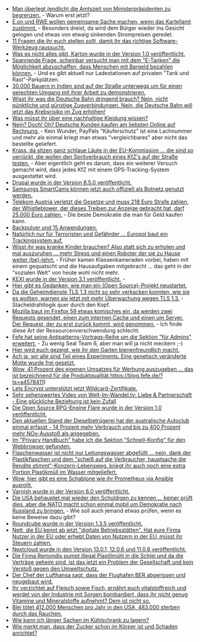 * [Man überlegt (endlich) die Amtszeit von Ministerpräsidenten zu begrenzen.](https://blog.fefe.de/?ts=a458f863) - Warum erst jetzt?
* [E.on und RWE wollen gemeinsame Sache machen, wenn das Kartellamt zustimmt.](https://blog.fefe.de/?ts=a458f8d8) - Besonders dreist, da wird dem Bürger wieder ins Gesicht gelogen und etwas von etwaig sinkenden Strompreisen geredet.
* [11 Fragen die ihr euch stellen sollt, damit ihr das richtige Software-Werkzeug raussucht.](https://opensource.com/article/18/3/pick-right-technology)
* [Was es nicht alles gibt, Karton wurde in der Version 1.0 veröffentlicht.](https://www.phoronix.com/scan.php?page=news_item&px=Karton-1.0-Released)
* [Spannende Frage, scheinbar versucht man mit dem "E-Tanken" die Möglichkeit abzuschaffen, dass Menschen mit Bargeld bezahlen können.](https://www.heise.de/forum/heise-online/News-Kommentare/E-Mobilitaet-Rund-zehntausend-Ladepunkte-in-Deutschland-offiziell-verfuegbar/Anonymes-E-Tanken-moeglich/posting-32020843/show/) - Und es gibt aktuell nur Ladestationen auf privaten "Tank und Rast"-Parkplätzen.
* [30.000 Bauern in Indien sind auf der Straße unterwegs um für einen gerechten Umgang mit ihrer Arbeit zu demonstrieren.](https://netzfrauen.org/2018/03/12/farmersmarch/)
* [Wisst ihr was die Deutsche Bahn dringend brauch? Nein, nicht pünktliche und günstige Zugverbindungen. Nein, die Deutsche Bahn will jetzt das Krebsrisiko im Zug erhöhen!](https://www.golem.de/news/eigenes-netz-deutsche-bahn-will-eigene-mobilfunkmasten-aufstellen-1803-133289.html)
* [Was müsst ihr über eine nachhaltige Kleidung wissen?](https://www.careelite.de/nachhaltige-mode-fair-trade-kleidung/)
* [Nein? Doch! Oh? Deutsche Kunden kaufen am liebsten Online auf Rechnung.](https://www.heise.de/newsticker/meldung/Verbraucher-kaufen-im-Internet-am-liebsten-auf-Rechnung-3991638.html) - Kein Wunder, PayPals "Käuferschutz" ist eine Lachnummer und mehr als einmal kriegt man etwas "vergleichbares" aber nicht das bestellte geliefert.
* [Krass, da sitzen ganz schlaue Läute in der EU-Kommission ... die sind so verrückt, die wollen den Spritverbrauch eines KfZ's auf der Straße testen.](https://www.heise.de/newsticker/meldung/Kfz-Abgastests-EU-Kommission-will-Spritverbrauch-auf-der-Strasse-messen-3991560.html) - Aber eigentlich geht es darum, dass ein weiterer Versuch gemacht wird, dass jedes KfZ mit einem GPS-Tracking-System ausgestattet wird.
* [Drupal wurde in der Version 8.5.0 veröffentlicht.](https://www.heise.de/newsticker/meldung/Drupal-8-5-0-Besseres-Mediensystem-Workflows-und-PHP-7-2-Unterstuetzung-3991476.html)
* [Samsungs SmartCams können jetzt auch offiziell als Botnetz genutzt werden.](https://www.heise.de/security/meldung/SmartCam-Kritische-Sicherheitsluecken-in-Cloud-Anbindung-von-Samsung-IP-Kameras-3990242.html)
* [Telekom Austria verletzt die Gesetze und muss 218 Euro Strafe zahlen, der Whistleblower, der dieses Treiben zur Anzeige gebracht hat, darf 25.000 Euro zahlen.](https://blog.fefe.de/?ts=a458b0e0) - Die beste Demokratie die man für Geld kaufen kann.
* [Backpulver und 15 Anwendungen.](https://www.smarticular.net/ungewoehnliche-anwendungen-fuer-backpulver/)
* [Natürlich nur für Terroristen und Gefährder ... Europol baut ein Trackingsystem auf.](https://www.heise.de/newsticker/meldung/Europaeische-Polizeibehoerden-wollen-Verdaechtige-grenzueberschreitend-tracken-3991177.html)
* [Wisst ihr was kranke Kinder brauchen? Also statt sich zu erholen und mal auszuruhen ... mehr Stress und einen Roboter der sie zu Hause weiter (be)-lehrt.](https://www.heise.de/newsticker/meldung/Virtuelles-Klassenzimmer-Roboter-helfen-kranken-Kindern-bei-Unterrichtsteilnahme-3990705.html) - Früher kamen Klassenkameraden vorbei, haben mit einem gequatscht und die Hausaufgaben mitgebracht ... das geht in der "sozialen Welt" von heute wohl nicht mehr.
* [KEXI wurde in der Version 3.1 veröffentlicht.](https://www.phoronix.com/scan.php?page=news_item&px=KEXI-3.1-Released) - 
* [Hier gibt es Gedanken, wie man ein (Open Source)-Projekt neustartet.](https://opensource.com/article/18/3/rebooting-open-source-project)
* [Da die Geheimdienste TLS 1.3 nicht so sehr verkacken konnten, wie sie es wollten, warnen sie jetzt mit mehr Überwachung wegen TLS 1.3.](https://www.heise.de/security/meldung/Verschluesselung-GCHQ-kritisiert-die-kommende-TLS-Version-3991653.html) - Stacheldrahtlogik quer durch den Kopf.
* [Mozilla baut im Firefox 59 etwas komisches ein, da werden zwei Requests gesendet, einen zum internen Cache und einen um Server. Der Request, der zu erst zurück kommt, wird genommen.](https://www.golem.de/news/mozilla-firefox-59-ueberlistet-den-festplatten-cache-mit-dem-netzwerk-1803-133313.html) - Ich finde diese Art der Ressourcenverschwendung schlecht.
* [Fefe hat seine Antipatterns-Vortrags-Reihe um die Sektion "für Admins" erweitert.](https://blog.fefe.de/?ts=a4592474) - Zu wenig Seal Team 6, aber man will ja nicht meckern ;-)
* [Hier wird euch gezeigt, wie ihr den Garten bienenfreundlich macht.](https://www.careelite.de/bienenweide-garten-bienen/)
* [Ach ja, wir alle sind Teil eines Experiments. Eine genetisch veränderte Motte wurde frei gesetzt.](https://netzfrauen.org/2018/03/13/moskitos/)
* [Wow, 41 Prozent des eigenen Umsatzes für Werbung auszugeben ... das ist bezeichnend für die Produktqualität.]()https://blog.fefe.de/?ts=a4578411)
* [Lets Encrypt unterstützt jetzt Wildcard-Zertifikate.](https://www.golem.de/news/https-let-s-encrypt-rollt-wildcard-zertifikate-aus-1803-133337.html)
* [Sehr sehenswertes Video von Welt-Im-Wandel.tv: Liebe & Partnerschaft - Eine glückliche Beziehung ist kein Zufall](http://www.welt-im-wandel.tv/video/liebe-partnerschaft-eine-glueckliche-beziehung-ist-kein-zufall/)
* [Die Open Source RPG-Engine Flare wurde in der Version 1.0 veröffentlicht.](https://www.pro-linux.de/news/1/25699/freie-rpg-engine-flare-erreicht-version-10.html)
* [Den aktuellen Stand der Dieselbetrügerei hat der australische Autoclub einmal erfasst - 14 Prozent mehr Verbrauch und bis zu 400 Prozent mehr NOx-Ausstoß als angegeben.](https://blog.fefe.de/?ts=a4563066)
* [Im "Privacy Handbuch" habe ich die Sektion "Schnell-Konfig" für den Webbrowser gefunden.](https://www.privacy-handbuch.de/handbuch_21browser-schnell.htm)
* [Flaschenwasser ist nicht nur Leitungswasser abgefüllt ... nein, dank der Plastikflaschen und dem "scheiß auf die Verbraucher, hauptsache die Rendite stimmt"-Konzern-Lebensweg, kriegt ihr auch noch eine extra Portion Plastikmüll im Wasser mitgeliefert.](https://netzfrauen.org/2018/03/15/56735/)
* [Wow, hier gibt es eine Schablone wie ihr Prometheus via Ansible ausrollt.](https://opensource.com/article/18/3/how-use-ansible-set-system-monitoring-prometheus)
* [Varnish wurde in der Version 6.0 veröffentlicht.](https://ma.ttias.be/varnish-6-0-released/)
* [Die USA behauptet mal wieder den Schuldigen zu kennen ... keiner prüft dies, aber die NATO macht schon einmal mobil um Demokratie nach Russland zu bringen.](https://blog.fefe.de/?ts=a454b9b1) - Wie soll auch jemand etwas prüfen, wenn es keine Beweise dazu gibt?
* [Roundcube wurde in der Version 1.3.5 veröffentlicht.](https://roundcube.net/news/2018/03/15/update-1.3.5-released)
* [Nett, die EU kennt ab jetzt "digitale Betriebsstätten". Hat eure Firma Nutzer in der EU oder erhebt Daten von Nutzern in der EU, müsst ihr Steuern zahlen.](https://blog.fefe.de/?ts=a454328c)
* [Nextcloud wurde in den Version 13.0.1, 12.0.6 und 11.0.8 veröffentlicht.](https://nextcloud.com/blog/nextcloud-13.0.1-12.0.6-and-11.0.8-available-with-improved-password-protection/)
* [Die Firma Remondis pumpt illegal Plastilmühl in die Schlei und da die Verträge geheim sind, ist das jetzt ein Problem der Gesellschaft und kein Verstoß gegen den Umweltschutz.](https://blog.fefe.de/?ts=a4557efd)
* [Der Chef der Lufthansa sagt, dass der Flughafen BER abgerissen und neugebaut wird.](https://blog.fefe.de/?ts=a4536db8)
* [Ihr verzichtet auf Fleisch sowie Fisch, ernährt euch vitalstoffreich und werdet von der Industrie mit Sorgen bombardiert, dass ihr nicht genug Vitamine und Mineralstoffe aufnehmt? Dem ist nicht so.](https://www.smarticular.net/vitalstoffe-frauen-vitamine-mineralien-ernaehrung-gesund/)
* [Blei tötet 412.000 Menschen pro Jahr in den USA, 483.000 sterben durch das Rauchen.](https://blog.fefe.de/?ts=a4508aee)
* [Wie kann ich länger Sachen im Kühlschrank zu lagern?](https://www.careelite.de/lebensmittel-laenger-haltbar-machen/)
* [Wie merkt man, dass der Zucker schon im Körper ist und Schaden anrichtet?](https://netzfrauen.org/2018/03/18/zucker-2/)
